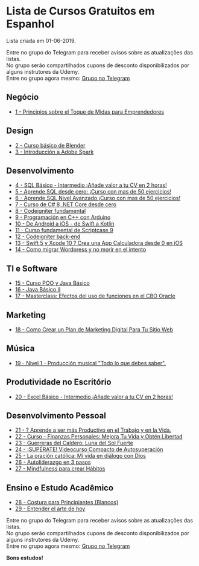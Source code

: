 # Lista de Cursos Gratuitos em Espanhol

Lista criada em 01-06-2019.

Entre no grupo do Telegram para receber avisos sobre as atualizações das listas.  
No grupo serão compartilhados cupons de desconto disponibilizados por alguns instrutores da Udemy.  
Entre no grupo agora mesmo: [Grupo no Telegram](http://bit.ly/2UvKbVX)


## Negócio
 - [ 1 - Principios sobre el Toque de Midas para Emprendedores](https://www.udemy.com/principios-sobre-el-toque-de-midas-para-emprendedores/?ranMID=39197&ranEAID=LtOw5vJl/HM&ranSiteID=LtOw5vJl_HM-KQDd10zG3Lh23R2uu1J3CQ&LSNPUBID=LtOw5vJl/HM)


## Design
 - [ 2 - Curso básico de Blender](https://www.udemy.com/curso-basico-de-blender-gratis/?ranMID=39197&ranEAID=LtOw5vJl/HM&ranSiteID=LtOw5vJl_HM-KQDd10zG3Lh23R2uu1J3CQ&LSNPUBID=LtOw5vJl/HM)
 - [ 3 - Introducción a Adobe Spark](https://www.udemy.com/introduccion-a-adobe-spark/?ranMID=39197&ranEAID=LtOw5vJl/HM&ranSiteID=LtOw5vJl_HM-KQDd10zG3Lh23R2uu1J3CQ&LSNPUBID=LtOw5vJl/HM)


## Desenvolvimento
 - [ 4 - SQL Básico - Intermedio ¡Añade valor a tu CV en 2 horas!](https://www.udemy.com/sql-desde-cero-curso-practico/?ranMID=39197&ranEAID=LtOw5vJl/HM&ranSiteID=LtOw5vJl_HM-KQDd10zG3Lh23R2uu1J3CQ&LSNPUBID=LtOw5vJl/HM)
 - [ 5 - Aprende SQL desde cero: ¡Curso con mas de 50 ejercicios!](https://www.udemy.com/aprende-sql-desde-cero-curso-con-mas-de-50-ejercicios/?ranMID=39197&ranEAID=LtOw5vJl/HM&ranSiteID=LtOw5vJl_HM-KQDd10zG3Lh23R2uu1J3CQ&LSNPUBID=LtOw5vJl/HM)
 - [ 6 - Aprende SQL Nivel Avanzado ¡Curso con mas de 50 ejercicios!](https://www.udemy.com/aprende-sql-nivel-avanzado-curso-con-mas-de-50-ejercicios/?ranMID=39197&ranEAID=LtOw5vJl/HM&ranSiteID=LtOw5vJl_HM-KQDd10zG3Lh23R2uu1J3CQ&LSNPUBID=LtOw5vJl/HM)
 - [ 7 - Curso de C# 8 .NET Core desde cero](https://www.udemy.com/curso-de-c-sharp-net-core-desde-cero/?ranMID=39197&ranEAID=LtOw5vJl/HM&ranSiteID=LtOw5vJl_HM-KQDd10zG3Lh23R2uu1J3CQ&LSNPUBID=LtOw5vJl/HM)
 - [ 8 - Codeigniter fundamental](https://www.udemy.com/codeigniter-fundamental/?ranMID=39197&ranEAID=LtOw5vJl/HM&ranSiteID=LtOw5vJl_HM-KQDd10zG3Lh23R2uu1J3CQ&LSNPUBID=LtOw5vJl/HM)
 - [ 9 - Programación en C++ con Arduino](https://www.udemy.com/arduinobasico/?ranMID=39197&ranEAID=LtOw5vJl/HM&ranSiteID=LtOw5vJl_HM-KQDd10zG3Lh23R2uu1J3CQ&LSNPUBID=LtOw5vJl/HM)
 - [ 10 - De Android a iOS - de Swift a Kotlin](https://www.udemy.com/de-android-a-ios-de-swift-a-kotlin/?ranMID=39197&ranEAID=LtOw5vJl/HM&ranSiteID=LtOw5vJl_HM-KQDd10zG3Lh23R2uu1J3CQ&LSNPUBID=LtOw5vJl/HM)
 - [ 11 - Curso fundamental de Scriptcase 9](https://www.udemy.com/curso-fundamental-de-scriptcase-9/?ranMID=39197&ranEAID=LtOw5vJl/HM&ranSiteID=LtOw5vJl_HM-KQDd10zG3Lh23R2uu1J3CQ&LSNPUBID=LtOw5vJl/HM)
 - [ 12 - Codeigniter back-end](https://www.udemy.com/codeigniter-back-end/?ranMID=39197&ranEAID=LtOw5vJl/HM&ranSiteID=LtOw5vJl_HM-KQDd10zG3Lh23R2uu1J3CQ&LSNPUBID=LtOw5vJl/HM)
 - [ 13 - Swift 5 y Xcode 10 ? Crea una App Calculadora desde 0 en iOS](https://www.udemy.com/curso-swift-5-xcode-10-crea-una-app-desde-cero-en-ios/?ranMID=39197&ranEAID=LtOw5vJl/HM&ranSiteID=LtOw5vJl_HM-KQDd10zG3Lh23R2uu1J3CQ&LSNPUBID=LtOw5vJl/HM)
 - [ 14 - Como migrar Wordpress y no morir en el intento](https://www.udemy.com/como-migrar-wordpress-y-no-morir-en-el-intento/?ranMID=39197&ranEAID=LtOw5vJl/HM&ranSiteID=LtOw5vJl_HM-KQDd10zG3Lh23R2uu1J3CQ&LSNPUBID=LtOw5vJl/HM)


## TI e Software
 - [ 15 - Curso POO y Java Básico](https://www.udemy.com/curso-poo-y-java-basico-1/?ranMID=39197&ranEAID=LtOw5vJl/HM&ranSiteID=LtOw5vJl_HM-KQDd10zG3Lh23R2uu1J3CQ&LSNPUBID=LtOw5vJl/HM)
 - [ 16 - Java Básico II](https://www.udemy.com/java-basico-ii/?ranMID=39197&ranEAID=LtOw5vJl/HM&ranSiteID=LtOw5vJl_HM-KQDd10zG3Lh23R2uu1J3CQ&LSNPUBID=LtOw5vJl/HM)
 - [ 17 - Masterclass: Efectos del uso de funciones en el CBO Oracle](https://www.udemy.com/masterclass-oracle-optimizacion-sql-uso-funciones-cbo/?ranMID=39197&ranEAID=LtOw5vJl/HM&ranSiteID=LtOw5vJl_HM-KQDd10zG3Lh23R2uu1J3CQ&LSNPUBID=LtOw5vJl/HM)


## Marketing
 - [ 18 - Como Crear un Plan de Marketing Digital Para Tu Sitio Web](https://www.udemy.com/como-crear-un-plan-de-marketing-digital-para-tu-sitio-web/?ranMID=39197&ranEAID=LtOw5vJl/HM&ranSiteID=LtOw5vJl_HM-KQDd10zG3Lh23R2uu1J3CQ&LSNPUBID=LtOw5vJl/HM)


## Música
 - [ 19 - Nivel 1 - Producción musical "Todo lo que debes saber".](https://www.udemy.com/produccion-musical-introduccion-e-iniciacion/?ranMID=39197&ranEAID=LtOw5vJl/HM&ranSiteID=LtOw5vJl_HM-KQDd10zG3Lh23R2uu1J3CQ&LSNPUBID=LtOw5vJl/HM)


## Produtividade no Escritório
 - [ 20 - Excel Básico - Intermedio ¡Añade valor a tu CV en 2 horas!](https://www.udemy.com/excelanadevaloratucv/?ranMID=39197&ranEAID=LtOw5vJl/HM&ranSiteID=LtOw5vJl_HM-KQDd10zG3Lh23R2uu1J3CQ&LSNPUBID=LtOw5vJl/HM)


## Desenvolvimento Pessoal
 - [ 21 - ? Aprende a ser más Productivo en el Trabajo y en la Vida.](https://www.udemy.com/master-en-eficiencia-de-principiante-a-experto/?ranMID=39197&ranEAID=LtOw5vJl/HM&ranSiteID=LtOw5vJl_HM-KQDd10zG3Lh23R2uu1J3CQ&LSNPUBID=LtOw5vJl/HM)
 - [ 22 - Curso - Finanzas Personales: Mejora Tu Vida y Obtén Libertad](https://www.udemy.com/curso-de-finanzas-personales-mejora-tu-vida-y-obten-liberta/?ranMID=39197&ranEAID=LtOw5vJl/HM&ranSiteID=LtOw5vJl_HM-KQDd10zG3Lh23R2uu1J3CQ&LSNPUBID=LtOw5vJl/HM)
 - [ 23 - Guerreras del Caldero: Luna del Sol Fuerte](https://www.udemy.com/el-camino-de-la-magia-luna-del-sol-fuerte/?ranMID=39197&ranEAID=LtOw5vJl/HM&ranSiteID=LtOw5vJl_HM-KQDd10zG3Lh23R2uu1J3CQ&LSNPUBID=LtOw5vJl/HM)
 - [ 24 - ¡SUPÉRATE! Videocurso Compacto de Autosuperación](https://www.udemy.com/superate-videocurso-compacto-de-autosuperacion/?ranMID=39197&ranEAID=LtOw5vJl/HM&ranSiteID=LtOw5vJl_HM-KQDd10zG3Lh23R2uu1J3CQ&LSNPUBID=LtOw5vJl/HM)
 - [ 25 - La oración católica: Mi vida en diálogo con Dios](https://www.udemy.com/la-oracion-catolica-mi-vida-en-dialogo-con-dios/?ranMID=39197&ranEAID=LtOw5vJl/HM&ranSiteID=LtOw5vJl_HM-KQDd10zG3Lh23R2uu1J3CQ&LSNPUBID=LtOw5vJl/HM)
 - [ 26 - Autoliderazgo en 3 pasos](https://www.udemy.com/autoliderazgo-en-3-pasos/?ranMID=39197&ranEAID=LtOw5vJl/HM&ranSiteID=LtOw5vJl_HM-KQDd10zG3Lh23R2uu1J3CQ&LSNPUBID=LtOw5vJl/HM)
 - [ 27 - Mindfulness para crear Hábitos](https://www.udemy.com/mindfulness-para-crear-habitos/?ranMID=39197&ranEAID=LtOw5vJl/HM&ranSiteID=LtOw5vJl_HM-KQDd10zG3Lh23R2uu1J3CQ&LSNPUBID=LtOw5vJl/HM)


## Ensino e Estudo Acadêmico
 - [ 28 - Costura para Principiantes (Blancos)](https://www.udemy.com/costura-para-principiantes-blancos/?ranMID=39197&ranEAID=LtOw5vJl/HM&ranSiteID=LtOw5vJl_HM-KQDd10zG3Lh23R2uu1J3CQ&LSNPUBID=LtOw5vJl/HM)
 - [ 29 - Entender el arte de hoy](https://www.udemy.com/entender-el-arte-de-hoy/?ranMID=39197&ranEAID=LtOw5vJl/HM&ranSiteID=LtOw5vJl_HM-KQDd10zG3Lh23R2uu1J3CQ&LSNPUBID=LtOw5vJl/HM)


Entre no grupo do Telegram para receber avisos sobre as atualizações das listas.  
No grupo serão compartilhados cupons de desconto disponibilizados por alguns instrutores da Udemy.  
Entre no grupo agora mesmo: [Grupo no Telegram](http://bit.ly/2UvKbVX)


**Bons estudos!**
